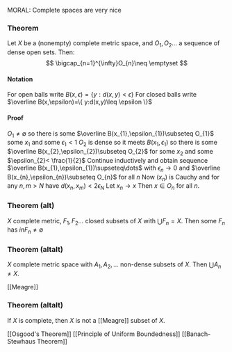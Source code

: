 MORAL: Complete spaces are very nice

### Theorem
Let $X$ be a (nonempty) complete metric space, and $O_{1},O_{2}\dots$ a sequence of dense open sets. Then: 
$$
\bigcap_{n=1}^{\infty}O_{n}\neq \emptyset
$$
#### Notation
For open balls write $B(x,\epsilon)=\{ y:d(x,y)<\epsilon \}$
For closed balls write $\overline B(x,\epsilon)=\{ y:d(x,y)\leq \epsilon \}$

#### Proof
$O_{1}\neq \emptyset$ so there is some $\overline B(x_{1},\epsilon_{1})\subseteq O_{1}$ some $x_{1}$ and some $\epsilon_{1}<1$
$O_{2}$ is dense so it meets $B(x_{1},\epsilon_{1})$
 so there is some $\overline B(x_{2},\epsilon_{2})\subseteq O_{2}$ for some $x_{2}$ and some $\epsilon_{2}< \frac{1}{2}$
 Continue inductively and obtain sequence $\overline B(x_{1},\epsilon_{1})\supseteq\dots$
 with $\epsilon _n\to 0$ and 
 $\overline B(x_{n},\epsilon_{n})\subseteq O_{n}$ for all $n$
Now $(x_{n})$ is Cauchy and for any $n,m>N$ have $d(x_{n},x_{m})<2\epsilon_{N}$
Let $x_{n}\to x$
Then $x \in O_{n}$ for all $n$.

### Theorem (alt)
$X$ complete metric, $F_{1},F_{2}\dots$ closed subsets of $X$ with $\bigcup F_{n}=X$. Then some $F_{n}$ has $inF_{n}\neq \emptyset$

### Theorem (altalt)
$X$ complete metric space with $A_{1},A_{2},\dots$ non-dense subsets of $X$. Then $\bigcup A_{n}\neq X$.

[[Meagre]]

### Theorem (altalt)
If $X$ is complete, then $X$ is not a [[Meagre]] subset of $X$.

[[Osgood's Theorem]]
[[Principle of Uniform Boundedness]]
[[Banach-Stewhaus Theorem]]